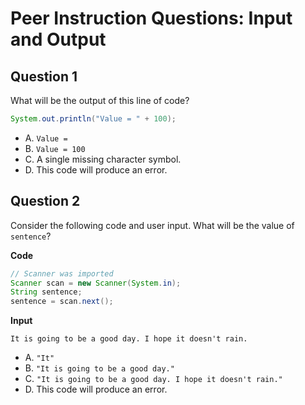 # Peer Instruction Questions: Input and Output

## Question 1

What will be the output of this line of code?

```java
System.out.println("Value = " + 100);
```

- A. `Value = `
- B. `Value = 100`
- C. A single missing character symbol.
- D. This code will produce an error.

## Question 2

Consider the following code and user input. What will be the value of `sentence`?

**Code**

```java
// Scanner was imported
Scanner scan = new Scanner(System.in);
String sentence;
sentence = scan.next();
```

**Input**

```
It is going to be a good day. I hope it doesn't rain.
```

- A. `"It"`
- B. `"It is going to be a good day."`
- C. `"It is going to be a good day. I hope it doesn't rain."`
- D. This code will produce an error.
